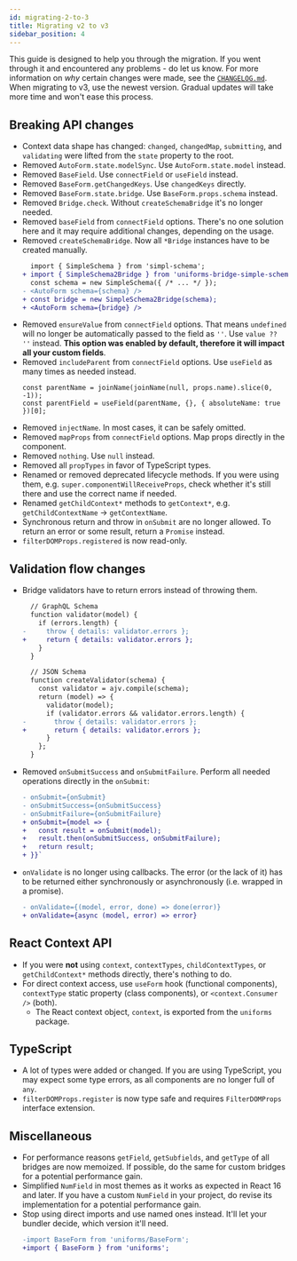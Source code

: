 ```yaml
---
id: migrating-2-to-3
title: Migrating v2 to v3
sidebar_position: 4
---
```


This guide is designed to help you through the migration. If you went through it and encountered any problems - do let us know. For more information on _why_ certain changes were made, see the [`CHANGELOG.md`](https://github.com/vazco/uniforms/blob/master/CHANGELOG.md). When migrating to v3, use the newest version. Gradual updates will take more time and won't ease this process.

## Breaking API changes

- Context data shape has changed: `changed`, `changedMap`, `submitting`, and `validating` were lifted from the `state` property to the root.
- Removed `AutoForm.state.modelSync`. Use `AutoForm.state.model` instead.
- Removed `BaseField`. Use `connectField` or `useField` instead.
- Removed `BaseForm.getChangedKeys`. Use `changedKeys` directly.
- Removed `BaseForm.state.bridge`. Use `BaseForm.props.schema` instead.
- Removed `Bridge.check`. Without `createSchemaBridge` it's no longer needed.
- Removed `baseField` from `connectField` options. There's no one solution here and it may require additional changes, depending on the usage.
- Removed `createSchemaBridge`. Now all `*Bridge` instances have to be created manually.
  ```diff
    import { SimpleSchema } from 'simpl-schema';
  + import { SimpleSchema2Bridge } from 'uniforms-bridge-simple-schema-2';
    const schema = new SimpleSchema({ /* ... */ });
  - <AutoForm schema={schema} />
  + const bridge = new SimpleSchema2Bridge(schema);
  + <AutoForm schema={bridge} />
  ```
- Removed `ensureValue` from `connectField` options. That means `undefined` will no longer be automatically passed to the field as `''`. Use `value ?? ''` instead. **This option was enabled by default, therefore it will impact all your custom fields**.
- Removed `includeParent` from `connectField` options. Use `useField` as many times as needed instead.
  ```tsx
  const parentName = joinName(joinName(null, props.name).slice(0, -1));
  const parentField = useField(parentName, {}, { absoluteName: true })[0];
  ```
- Removed `injectName`. In most cases, it can be safely omitted.
- Removed `mapProps` from `connectField` options. Map props directly in the component.
- Removed `nothing`. Use `null` instead.
- Removed all `propTypes` in favor of TypeScript types.
- Renamed or removed deprecated lifecycle methods. If you were using them, e.g. `super.componentWillReceiveProps`, check whether it's still there and use the correct name if needed.
- Renamed `getChildContext*` methods to `getContext*`, e.g. `getChildContextName` -> `getContextName`.
- Synchronous return and throw in `onSubmit` are no longer allowed. To return an error or some result, return a `Promise` instead.
- `filterDOMProps.registered` is now read-only.

## Validation flow changes

- Bridge validators have to return errors instead of throwing them.
  ```diff
    // GraphQL Schema
    function validator(model) {
      if (errors.length) {
  -     throw { details: validator.errors };
  +     return { details: validator.errors };
      }
    }
  ```
  ```diff
    // JSON Schema
    function createValidator(schema) {
      const validator = ajv.compile(schema);
      return (model) => {
        validator(model);
        if (validator.errors && validator.errors.length) {
  -       throw { details: validator.errors };
  +       return { details: validator.errors };
        }
      };
    }
  ```
- Removed `onSubmitSuccess` and `onSubmitFailure`. Perform all needed operations directly in the `onSubmit`:
  ```diff
  - onSubmit={onSubmit}
  - onSubmitSuccess={onSubmitSuccess}
  - onSubmitFailure={onSubmitFailure}
  + onSubmit={model => {
  +   const result = onSubmit(model);
  +   result.then(onSubmitSuccess, onSubmitFailure);
  +   return result;
  + }}`
  ```
- `onValidate` is no longer using callbacks. The error (or the lack of it) has to be returned either synchronously or asynchronously (i.e. wrapped in a promise).
  ```diff
  - onValidate={(model, error, done) => done(error)}
  + onValidate={async (model, error) => error}
  ```

## React Context API

- If you were **not** using `context`, `contextTypes`, `childContextTypes`, or `getChildContext*` methods directly, there's nothing to do.
- For direct context access, use `useForm` hook (functional components), `contextType` static property (class components), or `<context.Consumer />` (both).
  - The React context object, `context`, is exported from the `uniforms` package.

## TypeScript

- A lot of types were added or changed. If you are using TypeScript, you may expect some type errors, as all components are no longer full of `any`.
- `filterDOMProps.register` is now type safe and requires `FilterDOMProps` interface extension.

## Miscellaneous

- For performance reasons `getField`, `getSubfields`, and `getType` of all bridges are now memoized. If possible, do the same for custom bridges for a potential performance gain.
- Simplified `NumField` in most themes as it works as expected in React 16 and later. If you have a custom `NumField` in your project, do revise its implementation for a potential performance gain.
- Stop using direct imports and use named ones instead. It'll let your bundler decide, which version it'll need.
  ```diff
  -import BaseForm from 'uniforms/BaseForm';
  +import { BaseForm } from 'uniforms';
  ```

